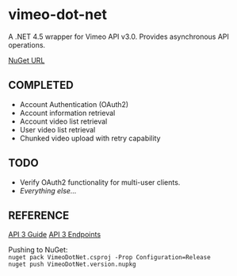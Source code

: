 vimeo-dot-net
=============

A .NET 4.5 wrapper for Vimeo API v3.0. Provides asynchronous API operations.

[NuGet URL](https://www.nuget.org/packages/VimeoDotNet/)

COMPLETED
---------
- Account Authentication (OAuth2)
- Account information retrieval
- Account video list retrieval
- User video list retrieval
- Chunked video upload with retry capability

TODO
----
- Verify OAuth2 functionality for multi-user clients.
- *Everything else...*

REFERENCE
---------
[API 3 Guide](https://developer.vimeo.com/api/start)
[API 3 Endpoints](https://developer.vimeo.com/api/endpoints)

Pushing to NuGet:  
`nuget pack VimeoDotNet.csproj -Prop Configuration=Release`  
`nuget push VimeoDotNet.version.nupkg`
